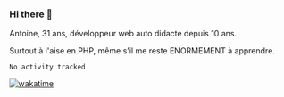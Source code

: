 ### Hi there 👋

Antoine, 31 ans, développeur web auto didacte depuis 10 ans.

Surtout à l'aise en PHP, même s'il me reste ENORMEMENT à apprendre.

<!--START_SECTION:waka-->

```text
No activity tracked
```

<!--END_SECTION:waka-->


[![wakatime](https://wakatime.com/badge/user/5a562de7-4873-43df-b63c-542c66199ee8.svg)](https://wakatime.com/@5a562de7-4873-43df-b63c-542c66199ee8)
